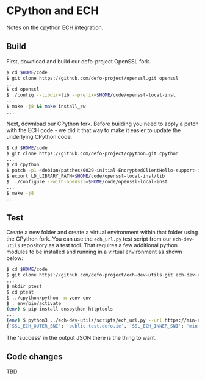 
# CPython and ECH

Notes on the cpython ECH integration.

## Build

First, download and build our defo-project OpenSSL fork.

```bash
$ cd $HOME/code
$ git clone https://github.com/defo-project/openssl.git openssl
...
$ cd openssl
$ ./config --libdir=lib --prefix=$HOME/code/openssl-local-inst
...
$ make -j8 && make install_sw
...
```

Next, download our CPython fork. Before building you need to
apply a patch with the ECH code - we did it that way to make
it easier to update the underlying CPython code.

```bash
$ cd $HOME/code
$ git clone https://github.com/defo-project/cpython.git cpython
...
$ cd cpython
$ patch -p1 <debian/patches/0029-initial-EncryptedClientHello-support-in-ssl-module.patch 
$ export LD_LIBRARY_PATH=$HOME/code/openssl-local-inst/lib
$  ./configure --with-openssl=$HOME/code/openssl-local-inst
...
$ make -j8
...
```

## Test

Create a new folder and create a virtual environment within that folder using the CPython fork.
You can use the `ech_url.py` test script from our `ech-dev-utils` repository as a test tool.
That requires a few additional python modules to be installed and running in a virtual 
environment as shown below:

```bash
$ cd $HOME/code
$ git clone https://github.com/defo-project/ech-dev-utils.git ech-dev-utils
...
$ mkdir ptest
$ cd ptest
$ ../cpython/python -m venv env
$ . env/bin/activate
(env) $ pip install dnspython httptools
...
(env) $ python3 ../ech-dev-utils/scripts/ech_url.py --url https://min-ng.test.defo.ie/echstat.php?format=json -V
{'SSL_ECH_OUTER_SNI': 'public.test.defo.ie', 'SSL_ECH_INNER_SNI': 'min-ng.test.defo.ie', 'SSL_ECH_STATUS': 'success', 'date': '2025-01-21T22:15:56+00:00', 'config': 'min-ng.test.defo.ie'}
```

The 'success' in the output JSON there is the thing to want.

## Code changes

TBD

